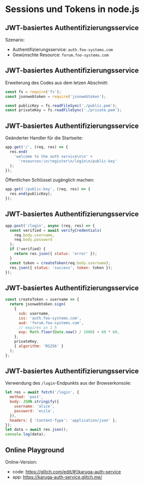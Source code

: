 # Sessions und Tokens in node.js

## JWT-basiertes Authentifizierungsservice

Szenario:

- Authentifizierungsservice: `auth.foo-systems.com`
- Gewünschte Resource: `forum.foo-systems.com`

## JWT-basiertes Authentifizierungsservice

Erweiterung des Codes aus dem letzen Abschnitt:

```js
const fs = require('fs');
const jsonwebtoken = require('jsonwebtoken');
```

```js
const publicKey = fs.readFileSync('./public.pem');
const privateKey = fs.readFileSync('./private.pem');
```

## JWT-basiertes Authentifizierungsservice

Geänderter Handler für die Startseite:

```js
app.get('/', (req, res) => {
  res.end(
    'welcome to the auth service\n\n' +
      'resources:\n/register\n/login\n/public-key'
  );
});
```

Öffentlichen Schlüssel zugänglich machen:

```js
app.get('/public-key', (req, res) => {
  res.end(publicKey);
});
```

## JWT-basiertes Authentifizierungsservice

```js
app.post('/login', async (req, res) => {
  const verified = await verifyCredentials(
    req.body.username,
    req.body.password
  );
  if (!verified) {
    return res.json({ status: 'error' });
  }
  const token = createToken(req.body.username);
  res.json({ status: 'success', token: token });
});
```

## JWT-basiertes Authentifizierungsservice

```js
const createToken = username => {
  return jsonwebtoken.sign(
    {
      sub: username,
      iss: 'auth.foo-systems.com',
      aud: 'forum.foo-systems.com',
      // expires in 1 h
      exp: Math.floor(Date.now() / 1000) + 60 * 60,
    },
    privateKey,
    { algorithm: 'RS256' }
  );
};
```

## JWT-basiertes Authentifizierungsservice

Verwendung des `/login`-Endpunkts aus der Browserkonsole:

```js
let res = await fetch('/login', {
  method: 'post',
  body: JSON.stringify({
    username: 'alice',
    password: 'ecila',
  }),
  headers: { 'Content-Type': 'application/json' },
});
let data = await res.json();
console.log(data);
```

## Online Playground

Online-Version:

- code: https://glitch.com/edit/#!/karuga-auth-service
- app: https://karuga-auth-service.glitch.me/
